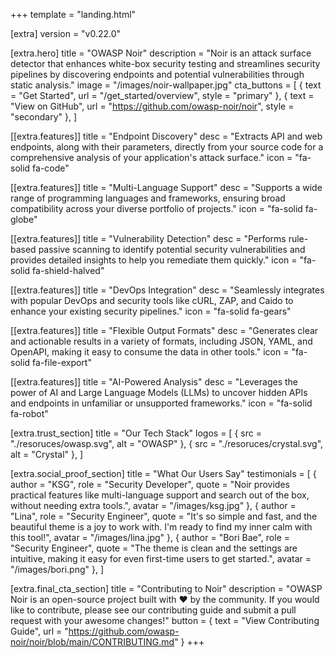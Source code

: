 +++
template = "landing.html"

[extra]
version = "v0.22.0"

[extra.hero]
title = "OWASP Noir"
description = "Noir is an attack surface detector that enhances white-box security testing and streamlines security pipelines by discovering endpoints and potential vulnerabilities through static analysis."
image = "/images/noir-wallpaper.jpg"
cta_buttons = [
    { text = "Get Started", url = "/get_started/overview", style = "primary" },
    { text = "View on GitHub", url = "https://github.com/owasp-noir/noir", style = "secondary" },
]

[[extra.features]]
title = "Endpoint Discovery"
desc = "Extracts API and web endpoints, along with their parameters, directly from your source code for a comprehensive analysis of your application's attack surface."
icon = "fa-solid fa-code"

[[extra.features]]
title = "Multi-Language Support"
desc = "Supports a wide range of programming languages and frameworks, ensuring broad compatibility across your diverse portfolio of projects."
icon = "fa-solid fa-globe"

[[extra.features]]
title = "Vulnerability Detection"
desc = "Performs rule-based passive scanning to identify potential security vulnerabilities and provides detailed insights to help you remediate them quickly."
icon = "fa-solid fa-shield-halved"

[[extra.features]]
title = "DevOps Integration"
desc = "Seamlessly integrates with popular DevOps and security tools like cURL, ZAP, and Caido to enhance your existing security pipelines."
icon = "fa-solid fa-gears"

[[extra.features]]
title = "Flexible Output Formats"
desc = "Generates clear and actionable results in a variety of formats, including JSON, YAML, and OpenAPI, making it easy to consume the data in other tools."
icon = "fa-solid fa-file-export"

[[extra.features]]
title = "AI-Powered Analysis"
desc = "Leverages the power of AI and Large Language Models (LLMs) to uncover hidden APIs and endpoints in unfamiliar or unsupported frameworks."
icon = "fa-solid fa-robot"

[extra.trust_section]
title = "Our Tech Stack"
logos = [
    { src = "./resoruces/owasp.svg", alt = "OWASP" },
    { src = "./resoruces/crystal.svg", alt = "Crystal" },
]

[extra.social_proof_section]
title = "What Our Users Say"
testimonials = [
    { author = "KSG", role = "Security Developer", quote = "Noir provides practical features like multi-language support and search out of the box, without needing extra tools.", avatar = "/images/ksg.jpg" },
    { author = "Lina", role = "Security Engineer", quote = "It's so simple and fast, and the beautiful theme is a joy to work with. I'm ready to find my inner calm with this tool!", avatar = "/images/lina.jpg" },
    { author = "Bori Bae", role = "Security Engineer", quote = "The theme is clean and the settings are intuitive, making it easy for even first-time users to get started.", avatar = "/images/bori.png" },
]

[extra.final_cta_section]
title = "Contributing to Noir"
description = "OWASP Noir is an open-source project built with ❤️ by the community. If you would like to contribute, please see our contributing guide and submit a pull request with your awesome changes!"
button = { text = "View Contributing Guide", url = "https://github.com/owasp-noir/noir/blob/main/CONTRIBUTING.md" }
+++
